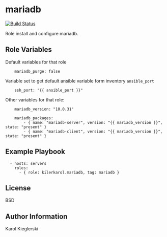 mariadb
=========

[![Build Status](https://travis-ci.org/kilerkarol/mariadb.svg?branch=master)](https://travis-ci.org/kilerkarol/mariadb)

Role install and configure mariadb.

Role Variables
--------------

Default variables for that role
```
    mariadb_purge: false
```

Variable set to get default ansible variable form inventory `ansible_port` 
```
    ssh_port: "{{ ansible_port }}"
```

Other variables for that role:
```
    mariadb_version: "10.0.31"

    mariadb_packages:
        - { name: "mariadb-server", version: "{{ mariadb_version }}", state: "present" }
        - { name: "mariadb-client", version: "{{ mariadb_version }}", state: "present" }
```    

Example Playbook
----------------

```
  - hosts: servers
    roles:
      - { role: kilerkarol.mariadb, tag: mariadb }
```

License
-------

BSD

Author Information
------------------

Karol Kieglerski